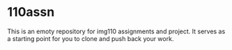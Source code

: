# 110assn
This is an emoty repository for img110 assignments and project. It serves as a starting point for you to clone and push back your work.
